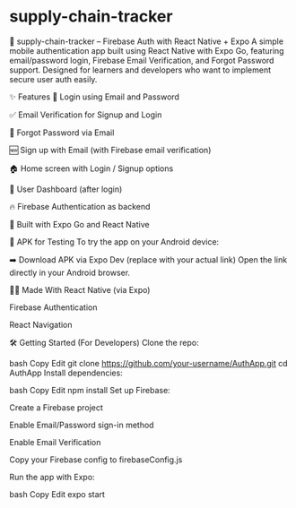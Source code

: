 # supply-chain-tracker

👤 supply-chain-tracker – Firebase Auth with React Native + Expo
A simple mobile authentication app built using React Native with Expo Go, featuring email/password login, Firebase Email Verification, and Forgot Password support. Designed for learners and developers who want to implement secure user auth easily.

✨ Features
🔐 Login using Email and Password

✅ Email Verification for Signup and Login

🔁 Forgot Password via Email

🆕 Sign up with Email (with Firebase email verification)

🏠 Home screen with Login / Signup options

👤 User Dashboard (after login)

🔥 Firebase Authentication as backend

📲 Built with Expo Go and React Native

📱 APK for Testing
To try the app on your Android device:

➡️ Download APK via Expo Dev (replace with your actual link)
Open the link directly in your Android browser.

🧑‍💻 Made With
React Native (via Expo)

Firebase Authentication

React Navigation

🛠️ Getting Started (For Developers)
Clone the repo:

bash
Copy
Edit
git clone https://github.com/your-username/AuthApp.git
cd AuthApp
Install dependencies:

bash
Copy
Edit
npm install
Set up Firebase:

Create a Firebase project

Enable Email/Password sign-in method

Enable Email Verification

Copy your Firebase config to firebaseConfig.js

Run the app with Expo:

bash
Copy
Edit
expo start
